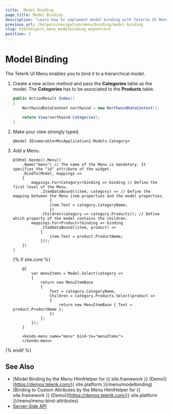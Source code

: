 ```yaml
---
title:  Model Binding
page_title: Model Binding
description: "Learn how to implement model binding with Telerik UI Menu component for {{ site.framework }}."
previous_url: /helpers/navigation/menu/binding/model-binding
slug: htmlhelpers_menu_modelbinding_aspnetcore
position: 2
---
```


# Model Binding

The Telerik UI Menu enables you to bind it to a hierarchical model.

1. Create a new action method and pass the **Categories** table as the model. The **Categories** has to be associated to the **Products** table.

    ```C#
    public ActionResult Index()
    {
        NorthwindDataContext northwind = new NorthwindDataContext();

        return View(northwind.Categories);
    }
    ```

1. Make your view strongly typed.

    ```Razor
    @model IEnumerable<MvcApplication1.Models.Category>
    ```

1. Add a Menu.

    ```HtmlHelper
    @(Html.Kendo().Menu()
        .Name("menu") // The name of the Menu is mandatory. It specifies the "id" attribute of the widget.
        .BindTo(Model, mappings =>
        {
            mappings.For<Category>(binding => binding // Define the first level of the Menu.
                .ItemDataBound((item, category) => // Define the mapping between the Menu item properties and the model properties.
                    {
                    item.Text = category.CategoryName;
                    })
                .Children(category => category.Products)); // Define which property of the model contains the children.
            mappings.For<Product>(binding => binding
                .ItemDataBound((item, product) =>
                {
                    item.Text = product.ProductName;
                }));
        })
    )
    ```
    {% if site.core %}
    ```TagHelper
        @{
            var menuItems = Model.Select(category =>
            {
                return new MenuItemBase
                {
                    Text = category.CategoryName,
                    Children = category.Products.Select(product =>
                    {
                        return new MenuItemBase { Text = product.ProductName };
                    })
                };
            });
        }

        <kendo-menu name="menu" bind-to="menuItems">
        </kendo-menu>
    ```
{% endif %}


## See Also

* [Model Binding by the Menu HtmlHelper for {{ site.framework }} (Demo)](https://demos.telerik.com/{{ site.platform }}/menu/modelbinding)
* [Binding to Custom Attributes by the Menu HtmlHelper for {{ site.framework }} (Demo)](https://demos.telerik.com/{{ site.platform }}/menu/menu-bind-attributes)
* [Server-Side API](/api/menu)

